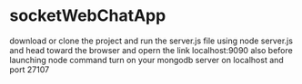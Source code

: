 # socketWebChatApp
download or clone the project and run the server.js file using node server.js and head toward the browser and opern the link localhost:9090 also before launching node command turn on your mongodb server on localhost and port 27107
